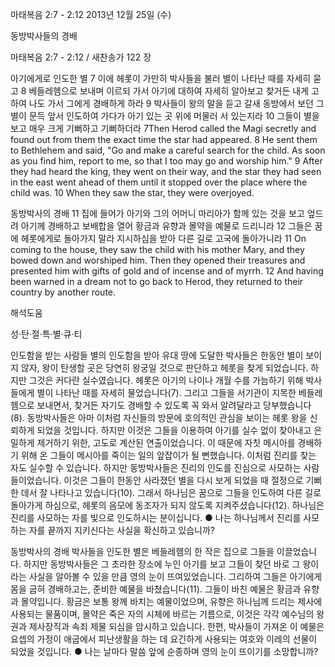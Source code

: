 마태복음 2:7 - 2:12 
2013년 12월 25일 (수)

동방박사들의 경배



마태복음 2:7 - 2:12 / 새찬송가 122 장


아기에게로 인도한 별
7 이에 헤롯이 가만히 박사들을 불러 별이 나타난 때를 자세히 묻고 8 베들레헴으로 보내며 이르되 가서 아기에 대하여 자세히 알아보고 찾거든 내게 고하여 나도 가서 그에게 경배하게 하라 9 박사들이 왕의 말을 듣고 갈새 동방에서 보던 그 별이 문득 앞서 인도하여 가다가 아기 있는 곳 위에 머물러 서 있는지라 10 그들이 별을 보고 매우 크게 기뻐하고 기뻐하더라
7Then Herod called the Magi secretly and found out from them the exact time the star had appeared. 8 He sent them to Bethlehem and said, "Go and make a careful search for the child. As soon as you find him, report to me, so that I too may go and worship him." 9 After they had heard the king, they went on their way, and the star they had seen in the east went ahead of them until it stopped over the place where the child was. 10 When they saw the star, they were overjoyed.

동방박사의 경배
11 집에 들어가 아기와 그의 어머니 마리아가 함께 있는 것을 보고 엎드려 아기께 경배하고 보배합을 열어 황금과 유향과 몰약을 예물로 드리니라 12 그들은 꿈에 헤롯에게로 돌아가지 말라 지시하심을 받아 다른 길로 고국에 돌아가니라
11 On coming to the house, they saw the child with his mother Mary, and they bowed down and worshiped him. Then they opened their treasures and presented him with gifts of gold and of incense and of myrrh. 12 And having been warned in a dream not to go back to Herod, they returned to their country by another route.

해석도움





성·탄·절·특·별·큐·티

인도함을 받는 사람들
별의 인도함을 받아 유대 땅에 도달한 박사들은 한동안 별이 보이지 않자, 왕이 탄생할 곳은 당연히 왕궁일 것으로 판단하고 헤롯을 찾게 되었습니다. 하지만 그것은 커다란 실수였습니다. 헤롯은 아기의 나이나 개월 수를 가늠하기 위해 박사들에게 별이 나타난 때를 자세히 물었습니다(7). 그리고 그들을 서기관이 지목한 베들레헴으로 보내면서, 찾거든 자기도 경배할 수 있도록 꼭 와서 알려달라고 당부했습니다(8). 동방박사들은 아마 이처럼 자신들의 방문에 호의적인 관심을 보이는 헤롯 왕을 신뢰하게 되었을 것입니다. 하지만 이것은 그들을 이용하여 아기를 실수 없이 찾아내고 은밀하게 제거하기 위한, 고도로 계산된 연출이었습니다. 이 때문에 자칫 메시아를 경배하기 위해 온 그들이 메시아를 죽이는 일의 앞잡이가 될 뻔했습니다. 이처럼 진리를 찾는 자도 실수할 수 있습니다. 하지만 동방박사들은 진리의 인도를 진심으로 사모하는 사람들이었습니다. 이것은 그들이 한동안 사라졌던 별을 다시 보게 되었을 때 절정으로 기뻐한 데서 잘 나타나고 있습니다(10). 그래서 하나님은 꿈으로 그들을 인도하여 다른 길로 돌아가게 하심으로, 헤롯의 음모에 동조자가 되지 않도록 지켜주셨습니다(12). 하나님은 진리를 사모하는 자를 빛으로 인도하시는 분이십니다.
● 나는 하나님께서 진리를 사모하는 자를 끝까지 지키신다는 사실을 확신하고 있습니까?

동방박사의 경배
박사들을 인도한 별은 베들레헴의 한 작은 집으로 그들을 이끌었습니다. 하지만 동방박사들은 그 초라한 장소에 누인 아기를 보고 그들이 찾던 바로 그 왕이라는 사실을 알아볼 수 있을 만큼 영의 눈이 뜨여있었습니다. 그리하여 그들은 아기에게 몸을 굽혀 경배하고는, 준비한 예물을 바쳤습니다(11). 그들이 바친 예물은 황금과 유향과 몰약입니다. 황금은 보통 왕께 바치는 예물이었으며, 유향은 하나님께 드리는 제사에 사용되는 물품이며, 몰약은 죽은 자의 시체에 바르는 기름으로, 이것은 각각 예수님의 왕권과 제사장직과 속죄 제물 되심을 암시하고 있습니다. 한편, 박사들이 가져온 이 예물은 요셉의 가정이 애굽에서 피난생활을 하는 데 요긴하게 사용되는 여호와 이레의 선물이 되었을 것입니다.
● 나는 날마다 말씀 앞에 순종하며 영의 눈이 뜨이기를 소망합니까?